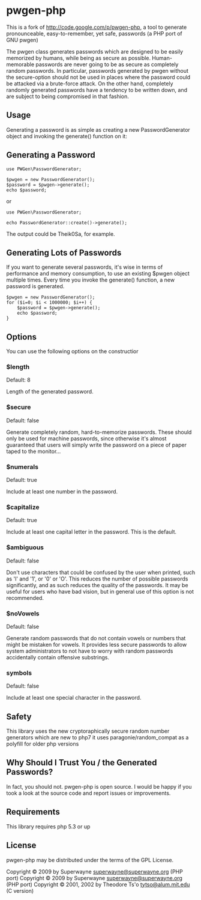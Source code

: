 # pwgen-php

This is a fork of http://code.google.com/p/pwgen-php, a tool to generate pronounceable, easy-to-remember, yet safe, passwords (a PHP port of GNU pwgen)

The pwgen class generates passwords which are designed to be easily memorized by humans, while being as secure as possible. Human-memorable passwords are never going to be as secure as completely random passwords. In particular, passwords generated by pwgen without the secure-option should not be used in places where the password could be attacked via a brute-force attack. On the other hand, completely randomly generated passwords have a tendency to be written down, and are subject to being compromised in that fashion.

## Usage
Generating a password is as simple as creating a new PasswordGenerator object and invoking the generate() function on it:

## Generating a Password
```
use PWGen\PasswordGenerator;

$pwgen = new PasswordGenerator();
$password = $pwgen->generate();
echo $password;

```

or

```
use PWGen\PasswordGenerator;

echo PasswordGenerator::create()->generate();

```
The output could be Theik0Sa, for example.

## Generating Lots of Passwords
If you want to generate several passwords, it's wise in terms of performance and memory consumption, to use an existing $pwgen object multiple times. Every time you invoke the generate() function, a new password is generated.

```
$pwgen = new PasswordGenerator();
for ($i=0; $i < 1000000; $i++) {
    $password = $pwgen->generate();
    echo $password;
}
```

## Options
You can use the following options on the constructior

### $length
Default: 8

Length of the generated password.

### $secure
Default: false

Generate completely random, hard-to-memorize passwords. These should only be used for machine passwords, since otherwise it's almost guaranteed that users will simply write the password on a piece of paper taped to the monitor...

### $numerals
Default: true

Include at least one number in the password.

### $capitalize
Default: true

Include at least one capital letter in the password. This is the default.

### $ambiguous
Default: false

Don't use characters that could be confused by the user when printed,
such as 'l' and '1', or '0' or 'O'. This reduces the number of possible
passwords significantly, and as such reduces the quality of the passwords.
It may be useful for users who have bad vision, but in general use of this
option is not recommended.

### $noVowels
Default: false

Generate random passwords that do not contain vowels or numbers that might be
mistaken for vowels. It provides less secure passwords to allow system
administrators to not have to worry with random passwords accidentally contain
offensive substrings.

### symbols
Default: false

Include at least one special character in the password.
    
## Safety
This library uses the new cryptoraphically secure random number generators which are new to php7
it uses paragonie/random_compat as a polyfill for older php versions

## Why Should I Trust You / the Generated Passwords?
In fact, you should not. pwgen-php is open source. I would be happy if you took a look at the source code and report issues or improvements.

## Requirements
This library requires php 5.3 or up

## License
pwgen-php may be distributed under the terms of the GPL License.

Copyright © 2009 by Superwayne <superwayne@superwayne.org> (PHP port)
Copyright © 2009 by Superwayne <superwayne@superwayne.org> (PHP port)
Copyright © 2001, 2002 by Theodore Ts'o <tytso@alum.mit.edu> (C version)